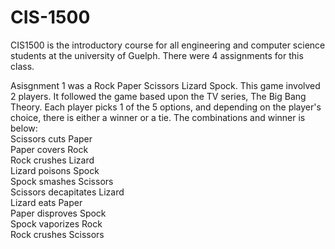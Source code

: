 # CIS-1500

CIS1500 is the introductory course for all engineering and computer science students at the university of Guelph. There were 4 assignments for this class.

Asisgnment 1 was a Rock Paper Scissors Lizard Spock. This game involved 2 players. It followed the game based upon the TV series, The Big Bang Theory. Each player picks 1 of the 5 options, and depending on the player's choice, there is either a winner or a tie. The combinations and winner is below:<br />
Scissors cuts Paper<br />
Paper covers Rock<br />
Rock crushes Lizard<br />
Lizard poisons Spock<br />
Spock smashes Scissors<br />
Scissors decapitates Lizard<br />
Lizard eats Paper<br />
Paper disproves Spock<br />
Spock vaporizes Rock<br />
Rock crushes Scissors<br />



